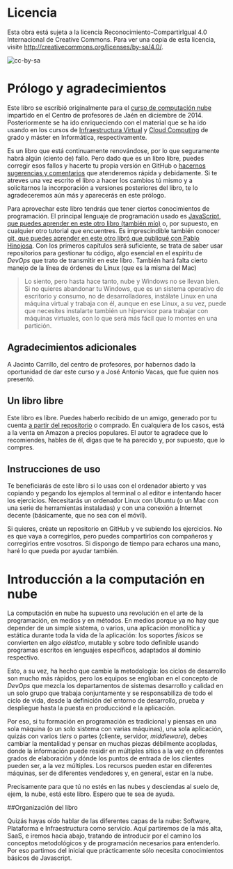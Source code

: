 # Licencia

Esta obra está sujeta a la licencia Reconocimiento-CompartirIgual 4.0 Internacional de Creative Commons. Para ver una copia de esta licencia, visite http://creativecommons.org/licenses/by-sa/4.0/.

![cc-by-sa](img/by-sa.png)

# Prólogo y agradecimientos

Este libro se escribió originalmente para el
[curso de computación nube](http://curso-nube.github.io/) impartido en el Centro de profesores de Jaén en diciembre de 2014. Posteriormente se ha ido enriqueciendo con el material que se ha ido usando en los cursos de [Infraestructura Virtual](https://jj.github.io/IV) y [Cloud Computing](https://jj.github.io/IV) de grado y máster en Informática, respectivamente.

Es un libro que está continuamente renovándose, por lo que seguramente habrá algún
(ciento de) fallo. Pero dado que es un libro libre, puedes corregir
esos fallos y hacerte tu propia versión en GitHub o
[hacernos sugerencias y comentarios](https://github.com/JJ/nuboso/issues)
que atenderemos rápida y debidamente. Si te atreves una vez escrito el
libro a hacer los cambios tú mismo y a solicitarnos la incorporación a
versiones posteriores del libro, te lo agradeceremos aún más y
aparecerás en este prólogo. 

Para aprovechar este libro tendrás que tener ciertos conocimientos de
programación. El principal lenguaje de programación usado es
[JavaScript, que puedes aprender en este otro libro (también mío)](https://www.amazon.es/dp/B00HXL8QA0?tag=atalaya-21&camp=3634&creative=24822&linkCode=as4&creativeASIN=B00HXL8QA0&adid=15Q8XP8D82TTXHRS5Y5F&)
o, por supuesto, en cualquier otro tutorial que encuentres. Es
imprescindible también conocer
[git, que puedes aprender en este otro libró que publiqué con Pablo Hinojosa](https://www.amazon.es/dp/B00K515GL2?tag=atalaya-21&camp=3634&creative=24822&linkCode=as4&creativeASIN=B00K515GL2&adid=1BVSCTRKGH632QR323YS&). Con
los primeros capítulos será suficiente, se trata de saber usar
repositorios para gestionar tu código, algo esencial en el espíritu de
*DevOps* que trato de transmitir en este libro. También hará falta
cierto manejo de la línea de órdenes de Linux (que es la misma del Mac)

>Lo siento, pero hasta hace tanto, nube y Windows no se llevan bien. Si no quieres abandonar
>tu Windows, que es un sistema operativo de escritorio y consumo, no
>de desarrolladores, instálate Linux en una máquina virtual y trabaja
>con él, aunque en ese Linux, a su vez, puede que necesites instalarte
>también un hipervisor para trabajar con máquinas virtuales, con lo
>que será más fácil que lo montes en una partición.

## Agradecimientos adicionales

A Jacinto Carrillo, del centro de profesores, por habernos dado la
oportunidad de dar este curso y a José Antonio Vacas, que fue quien
nos presentó. 

## Un libro libre

Este libro es libre. Puedes haberlo recibido de un amigo, generado por
tu cuenta [a partir del repositorio](https://github.com/JJ/Nuboso) o
comprado. En cualquiera de los casos, está a la venta en Amazon a
precios populares. El autor te agradece que
lo recomiendes, hables de él, digas que te ha parecido y, por
supuesto, que lo compres. 

## Instrucciones de uso

Te beneficiarás de este libro si lo usas con el ordenador abierto y
vas copiando y pegando los ejemplos al terminal o al editor e
intentando hacer los ejercicios. Necesitarás un ordenador Linux con
Ubuntu (o un Mac con una serie de herramientas instaladas) y con una
conexión a Internet decente (básicamente, que no sea con el móvil).

Si quieres, créate un repositorio en GitHub y ve subiendo los
ejercicios. No es que vaya a corregirlos, pero puedes compartirlos con
compañeros y corregirlos entre vosotros. Si dispongo de tiempo para
echaros una mano, haré lo que pueda por ayudar también.

# Introducción a la computación en nube

La computación en nube ha supuesto una revolución en el arte de la
programación, en medios y en métodos. En medios porque ya no hay que
depender de un simple sistema, o varios, una aplicación monolítica y
estática durante toda la vida de la aplicación: los soportes *físicos*
se convierten en algo *elástico*, mutable y sobre todo definible
usando programas escritos en lenguajes específicos, adaptados al
dominio respectivo.

Esto, a su vez, ha hecho que cambie la metodología: los ciclos de
desarrollo son mucho más rápidos, pero los equipos se engloban en el
concepto de *DevOps* que mezcla los departamentos de sistemas
desarrollo y calidad en un solo grupo que trabaja conjuntamente y se
responsabiliza de todo el ciclo de vida, desde la definición del
entorno de desarrollo, prueba y despliegue hasta la puesta en
producciónd e la aplicación.

Por eso, si tu formación en programación es tradicional y piensas en
una sola máquina (o un solo sistema con varias máquinas), una sola
aplicación, quizás con varios *tiers* o partes (cliente, servidor,
*middleware*), debes cambiar la mentalidad y pensar en muchas piezas
débilmente acopladas, donde la información puede residir en múltiples
sitios a la vez en diferentes grados de elaboración y dónde los puntos
de entrada de los clientes pueden ser, a la vez múltiples. Los
recursos pueden estar en diferentes máquinas, ser de diferentes
vendedores y, en general, estar en la nube.

Precisamente para que tú no estés en las nubes y desciendas al suelo
de, ejem, la nube, está este libro. Espero que te sea de ayuda.

##Organización del libro

Quizás hayas oído hablar de las diferentes capas de la nube: Software,
Plataforma e Infraestructura como servicio. Aquí partiremos de la más
alta, SaaS, e iremos hacia abajo, tratando de introducir por el camino
los conceptos metodológicos y de programación necesarios para
entenderlo. Por eso partimos del inicial que prácticamente sólo
necesita conocimientos básicos de Javascript.
